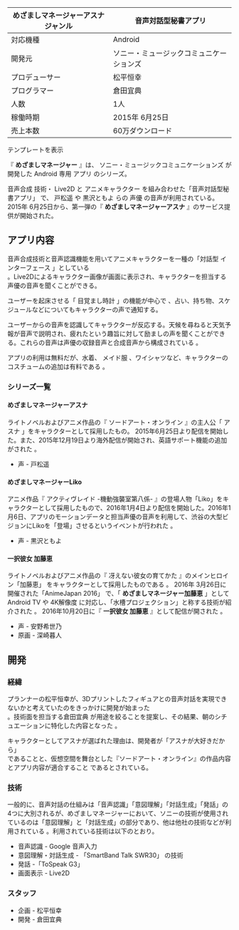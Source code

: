 めざましマネージャーアスナ  ジャンル  |  音声対話型秘書アプリ   
---|---  
対応機種  |  Android   
開発元  |  ソニー・ミュージックコミュニケーションズ   
プロデューサー  |  松平恒幸   
プログラマー  |  倉田宜典   
人数  |  1人   
稼働時期  |  2015年  6月25日     
売上本数  |  60万ダウンロード     
テンプレートを表示  
  
『 **めざましマネージャー** 』は、  ソニー・ミュージックコミュニケーションズ  が開発した  Android  専用  アプリ  のシリーズ。

音声合成  技術・  Live2D  と  アニメキャラクター  を組み合わせた「音声対話型秘書アプリ」    で、  戸松遥  や  黒沢ともよ
らの  声優  の音声が利用されている。  2015年  6月25日から、第一弾の『 **めざましマネージャーアスナ** 』のサービス提供が開始された。

##  アプリ内容  

音声合成技術と音声認識機能を用いてアニメキャラクターを一種の「対話型  インターフェース  」としている  
。Live2Dによるキャラクター画像が画面に表示され、キャラクターを担当する声優の音声を聞くことができる。

ユーザーを起床させる「  目覚まし時計  」の機能が中心で    、占い、持ち物、スケジュールなどについてもキャラクターの声で通知する。

ユーザーからの音声を認識してキャラクターが反応する。天候を尋ねると天気予報が音声で説明され、疲れたという趣旨に対して励ましの声を聞くことができる。これらの音声は声優の収録音声と合成音声から構成されている
  。

アプリの利用は無料だが、水着、  メイド服  、ワイシャツなど、キャラクターのコスチュームの追加は有料である    。

###  シリーズ一覧  

####  めざましマネージャーアスナ  

ライトノベルおよびアニメ作品の『  ソードアート・オンライン  』の主人公「  アスナ  」をキャラクターとして採用したもの。
2015年6月25日より配信を開始した。また、2015年12月19日より海外配信が開始され、英語サポート機能の追加がされた    。

  * 声 -  戸松遥 

####  めざましマネージャーLiko  

アニメ作品『  アクティヴレイド -機動強襲室第八係-
』の登場人物「Liko」をキャラクターとして採用したもので、2016年1月4日より配信を開始した。2016年1月6日、アプリのモーションデータと担当声優の音声を利用して、渋谷の大型ビジョンにLikoを「登場」させるというイベントが行われた
  。

  * 声 -  黒沢ともよ 

####  一択彼女 加藤恵  

ライトノベルおよびアニメ作品の『  冴えない彼女の育てかた  』のメインヒロイン「加藤恵」 をキャラクターとして採用したものである    。
2016年  3月26日に開催された「AnimeJapan 2016」 で、「 **めざましマネージャー加藤恵** 」として  Android TV  や
4K解像度  に対応し、「水槽プロジェクション」と称する技術が紹介された    。 2016年10月20日に『 **一択彼女 加藤恵**
』として配信が開された    。

  * 声 -  安野希世乃   
  * 原画 -  深崎暮人   

##  開発  

###  経緯  

プランナーの松平恒幸が、3Dプリントしたフィギュアとの音声対話を実現できないかと考えていたのをきっかけに開発が始まった  
。技術面を担当する倉田宜典    が用途を絞ることを提案し、その結果、朝のシチュエーションに特化した内容となった    。

キャラクターとしてアスナが選ばれた理由は、開発者が「アスナが大好きだから」  
であることと、仮想空間を舞台とした『ソードアート・オンライン』の作品内容とアプリ内容が適合すること    であるとされている。

###  技術  

一般的に、音声対話の仕組みは「音声認識」「意図理解」「対話生成」「発話」の4つに大別されるが、めざましマネージャーにおいて、ソニーの技術が使用されているのは「意図理解」と「対話生成」の部分であり、他は他社の技術などが利用されている
  。利用されている技術は以下のとおり。

  * 音声認識 -  Google  音声入力   
  * 意図理解・対話生成 - 「SmartBand Talk SWR30」    の技術   
  * 発話 -「ToSpeak G3」     
  * 画面表示 -  Live2D 

###  スタッフ  

  * 企画 - 松平恒幸   
  * 開発 - 倉田宜典   

